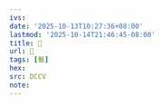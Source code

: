 ```yaml
---
ivs:
date: '2025-10-13T10:27:36+08:00'
lastmod: '2025-10-14T21:46:45-08:00'
title: 􃵊
url: 􃵊
tags: [鬟]
hex: 
src: DCCV
note:
---
```

